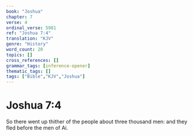 ```yaml
---
book: "Joshua"
chapter: 7
verse: 4
ordinal_verse: 5981
ref: "Joshua 7:4"
translation: "KJV"
genre: "History"
word_count: 20
topics: []
cross_references: []
grammar_tags: [inference-opener]
thematic_tags: []
tags: ["Bible","KJV","Joshua"]
---
```


# Joshua 7:4

So there went up thither of the people about three thousand men: and they fled before the men of Ai.
